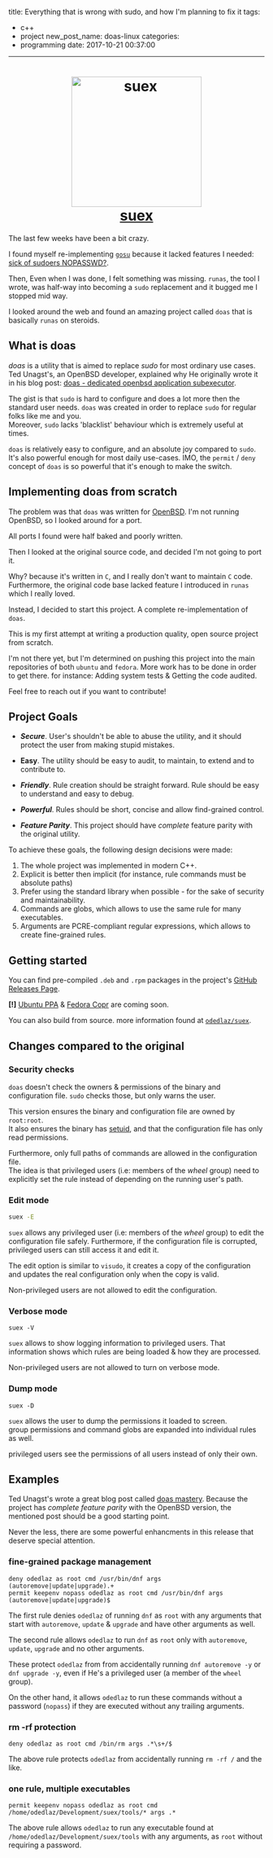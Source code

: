 title: Everything that is wrong with sudo, and how I'm planning to fix it
tags:
  - c++
  - project
new_post_name: doas-linux
categories:
  - programming
date: 2017-10-21 00:37:00
---

<h1 align="center">
  <a href="https://github.com/odedlaz/suex"><img src="/images/2017/10/suex_xkcd.png" alt="suex" width="256" height="256"/></a><br>
  <a href="https://github.com/odedlaz/suex">suex</a>
</h1>

The last few weeks have been a bit crazy.

I found myself re-implementing [`gosu`](https://github.com/tianon/gosu) because it lacked features I needed: [sick of sudoers NOPASSWD?](/2017/08/30/runas-tool/).

Then, Even when I was done, I felt something was missing. `runas`, the tool I wrote, was half-way into becoming a `sudo` replacement and it bugged me I stopped mid way.

I looked around the web and found an amazing project called `doas` that is basically `runas` on steroids.

## What is doas

*doas* is a utility that is aimed to replace *sudo* for most ordinary use cases.
Ted Unagst's, an OpenBSD developer, explained why He originally wrote it in his blog post: [doas - dedicated openbsd application subexecutor](https://www.tedunangst.com/flak/post/doas).

The gist is that `sudo` is hard to configure and does a lot more then the standard user needs. `doas` was created in order to replace `sudo` for regular folks like me and you.  
Moreover, `sudo` lacks 'blacklist' behaviour which is extremely useful at times.

`doas` is relatively easy to configure, and an absolute joy compared to `sudo`. It's also powerful enough for most daily use-cases.
IMO, the `permit` / `deny` concept of `doas` is so powerful that it's enough to make the switch.

## Implementing doas from scratch

The problem was that `doas` was written for [OpenBSD](https://www.openbsd.org/).
I'm not running OpenBSD, so I looked around for a port.

All ports I found were half baked and poorly written.

Then I looked at the original source code, and decided I'm not going to port it.

Why? because it's written in `C`, and I really don't want to maintain `C` code.  
Furthermore, the original code base lacked feature I introduced in `runas` which I really loved.

Instead, I decided to start this project. A complete re-implementation of `doas`.

This is my first attempt at writing a production quality, open source project from scratch.  

I'm not there yet, but I'm determined on pushing this project into the main repositories of both `ubuntu` and `fedora`. More work has to be done in order to get there. for instance: Adding system tests & Getting the code audited.

Feel free to reach out if you want to contribute!

## Project Goals

* ***Secure***. User's shouldn't be able to abuse the utility, and it should protect the user from making stupid mistakes.

* **Easy**. The utility should be easy to audit, to maintain, to extend and to contribute to.

* ***Friendly***. Rule creation should be straight forward. Rule should be easy to understand and easy to debug.

* ***Powerful***. Rules should be short, concise and allow find-grained control.

* ***Feature Parity***. This project should have *complete* feature parity with the original utility.

To achieve these goals, the following design decisions were made:

1. The whole project was implemented in modern C++.
2. Explicit is better then implicit (for instance, rule commands must be absolute paths)
3. Prefer using the standard library when possible - for the sake of security and maintainability.
5. Commands are globs, which allows to use the same rule for many executables.
1. Arguments are PCRE-compliant regular expressions, which allows to create fine-grained rules.

## Getting started

You can find pre-compiled `.deb` and `.rpm` packages in the project's [GitHub Releases Page](https://github.com/odedlaz/suex/releases).

**[!]** [Ubuntu PPA](https://help.ubuntu.com/community/PPA) & [Fedora Copr](https://docs.pagure.org/copr.copr/)  are coming soon.

You can also build from source. more information found at [`odedlaz/suex`](https://github.com/odedlaz/suex).

## Changes compared to the original

### Security checks

`doas` doesn't check the owners & permissions of the binary and configuration file.
`sudo` checks those, but only warns the user.

This version ensures the binary and configuration file are owned by `root:root`.  
It also ensures the binary has [setuid](https://en.wikipedia.org/wiki/Setuid), and that the configuration file has only read permissions.

Furthermore, only full paths of commands are allowed in the configuration file.  
The idea is that privileged users (i.e: members of the *wheel* group) need to explicitly set the rule instead of depending on the running user's path.

### Edit mode

```bash
suex -E
```

`suex` allows any privileged user (i.e: members of the *wheel* group) to edit the configuration file safely.
Furthermore, if the configuration file is corrupted, privileged users can still access it and edit it.

The edit option is similar to `visudo`, it creates a copy of the configuration and updates the real configuration only when the copy is valid.

Non-privileged users are not allowed to edit the configuration.

### Verbose mode

```
suex -V
```

`suex` allows to show logging information to privileged users. That information shows which rules are being loaded & how they are processed.  

Non-privileged users are not allowed to turn on verbose mode.

###  Dump mode

```
suex -D
```

`suex` allows the user to dump the permissions it loaded to screen.  
group permissions and command globs are expanded into individual rules as well.

privileged users see the permissions of all users instead of only their own.

## Examples

Ted Unagst's wrote a great blog post called [doas mastery](https://www.tedunangst.com/flak/post/doas-mastery). Because the project has *complete feature parity* with the OpenBSD version, the mentioned post should be a good starting point.

Never the less, there are some powerful enhancments in this release that deserve special attention.

### fine-grained package management

```
deny odedlaz as root cmd /usr/bin/dnf args (autoremove|update|upgrade).+
permit keepenv nopass odedlaz as root cmd /usr/bin/dnf args (autoremove|update|upgrade)$
```

The first rule denies `odedlaz` of running `dnf` as `root` with any arguments that start with `autoremove`, `update` & `upgrade` and have other arguments as well.

The second rule allows `odedlaz` to run `dnf` as `root` only with `autoremove`, `update`, `upgrade` and no other arguments.

These protect `odedlaz` from  from accidentally running `dnf autoremove -y` or `dnf upgrade -y`, even if He's a privileged user (a member of the `wheel` group).

On the other hand, it allows `odedlaz` to run these commands without a password (`nopass`) if they are executed without any trailing arguments.

### rm -rf protection

```
deny odedlaz as root cmd /bin/rm args .*\s+/$
```

The above rule protects `odedlaz` from accidentally running `rm -rf /` and the like.

### one rule, multiple executables

```
permit keepenv nopass odedlaz as root cmd /home/odedlaz/Development/suex/tools/* args .*
```

The above rule allows `odedlaz` to run any executable found at `/home/odedlaz/Development/suex/tools` with any arguments, as `root` without requiring a password.
